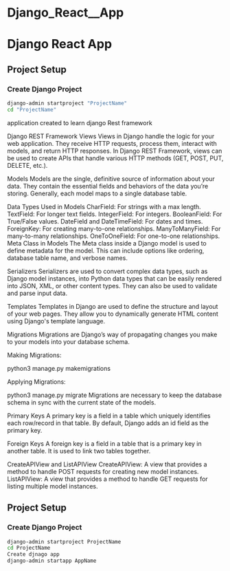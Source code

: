 # Django_React__App
# Django React App

## Project Setup

### Create Django Project

```sh
django-admin startproject "ProjectName"
cd "ProjectName"

```

application created to learn django Rest framework 

Django REST Framework
Views
Views in Django handle the logic for your web application. They receive HTTP requests, process them, interact with models, and return HTTP responses. In Django REST Framework, views can be used to create APIs that handle various HTTP methods (GET, POST, PUT, DELETE, etc.).

Models
Models are the single, definitive source of information about your data. They contain the essential fields and behaviors of the data you’re storing. Generally, each model maps to a single database table.

Data Types Used in Models
CharField: For strings with a max length.
TextField: For longer text fields.
IntegerField: For integers.
BooleanField: For True/False values.
DateField and DateTimeField: For dates and times.
ForeignKey: For creating many-to-one relationships.
ManyToManyField: For many-to-many relationships.
OneToOneField: For one-to-one relationships.
Meta Class in Models
The Meta class inside a Django model is used to define metadata for the model. This can include options like ordering, database table name, and verbose names.

Serializers
Serializers are used to convert complex data types, such as Django model instances, into Python data types that can be easily rendered into JSON, XML, or other content types. They can also be used to validate and parse input data.

Templates
Templates in Django are used to define the structure and layout of your web pages. They allow you to dynamically generate HTML content using Django's template language.

Migrations
Migrations are Django’s way of propagating changes you make to your models into your database schema.

Making Migrations:


python3 manage.py makemigrations

Applying Migrations:

python3 manage.py migrate
Migrations are necessary to keep the database schema in sync with the current state of the models.

Primary Keys
A primary key is a field in a table which uniquely identifies each row/record in that table. By default, Django adds an id field as the primary key.

Foreign Keys
A foreign key is a field in a table that is a primary key in another table. It is used to link two tables together.

CreateAPIView and ListAPIView
CreateAPIView: A view that provides a method to handle POST requests for creating new model instances.
ListAPIView: A view that provides a method to handle GET requests for listing multiple model instances.

## Project Setup

### Create Django Project

```sh
django-admin startproject ProjectName
cd ProjectName
Create djnago app
django-admin startapp AppName



